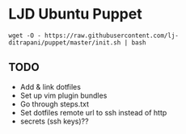 LJD Ubuntu Puppet
===============================================================================

    wget -O - https://raw.githubusercontent.com/lj-ditrapani/puppet/master/init.sh | bash

TODO
----

- Add & link dotfiles
- Set up vim plugin bundles
- Go through steps.txt
- Set dotfiles remote url to ssh instead of http
- secrets (ssh keys)??
